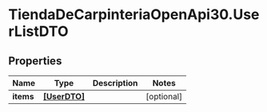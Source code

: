 # TiendaDeCarpinteriaOpenApi30.UserListDTO

## Properties

Name | Type | Description | Notes
------------ | ------------- | ------------- | -------------
**items** | [**[UserDTO]**](UserDTO.md) |  | [optional] 


